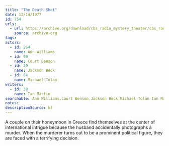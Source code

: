 ```yaml
---
title: "The Death Shot"
date: 12/14/1977
id: 754
urls: 
  - url: https://archive.org/download/cbs_radio_mystery_theater/cbs_radio_mystery_theater-0751-0800.zip/cbs_radio_mystery_theater-0751-0800%2Fcbsrmt_0754_the_death_shot.mp3
    source: archive-org
tags: 
actors:  
  - id: 264
    name: Ann Williams  
  - id: 90
    name: Court Benson  
  - id: 20
    name: Jackson Beck  
  - id: 84
    name: Michael Tolan
writers:  
  - id: 38
    name: Ian Martin
searchable: Ann Williams,Court Benson,Jackson Beck,Michael Tolan Ian Martin
notes: 
descriptionSource: kf
---
```

A couple on their honeymoon in Greece find themselves at the center of international intrigue because the husband accidentally photographs a murder. When the murderer turns out to be a prominent political figure, they are faced with a terrifying decision.